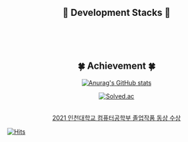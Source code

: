 ## <div align = "center">:wrench: Development Stacks :wrench: </div>
<div align = "center">

  
</div>
<br>
<div align = "center">
  </div>
<br>
<br>

## <div align = "center">	:four_leaf_clover: Achievement 	:four_leaf_clover: </div>
<div align = "center">
  
[![Anurag's GitHub stats](https://github-readme-stats.vercel.app/api?username=Nyppp)](https://github.com/anuraghazra/github-readme-stats)

[![Solved.ac](http://mazassumnida.wtf/api/v2/generate_badge?boj=rlawlsdn216)](https://solved.ac/rlawlsdn216) </div>

<br>
<div align = "center">  
  <a href = "https://www.inu.ac.kr/user/indexSub.do?codyMenuSeq=2452975&siteId=isis&dum=dum&boardId=630255&page=3&command=view&boardSeq=630347">
  2021 인천대학교 컴퓨터공학부 졸업작품 동상 수상
  </a>
</div>



[![Hits](https://hits.seeyoufarm.com/api/count/incr/badge.svg?url=https%3A%2F%2Fgithub.com%2FNyppp&count_bg=%2379C83D&title_bg=%23555555&icon=&icon_color=%23E7E7E7&title=hits&edge_flat=false)](https://hits.seeyoufarm.com)
  


